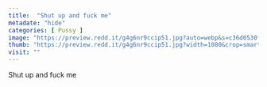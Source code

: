 ```yaml
---
title:  "Shut up and fuck me"
metadate: "hide"
categories: [ Pussy ]
image: "https://preview.redd.it/g4g6nr9ccip51.jpg?auto=webp&s=c36d0530fa6152f725cfe5bec49acdf294b39d74"
thumb: "https://preview.redd.it/g4g6nr9ccip51.jpg?width=1080&crop=smart&auto=webp&s=22c79309219ca2b3055977056be947c4c3e91dcf"
visit: ""
---
```

Shut up and fuck me
